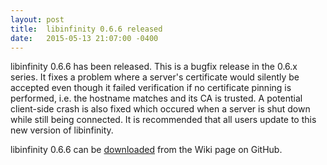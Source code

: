 ```yaml
---
layout: post
title:  libinfinity 0.6.6 released
date:   2015-05-13 21:07:00 -0400
---
```


libinfinity 0.6.6 has been released. This is a bugfix release in the 0.6.x series. It fixes a problem where a server's certificate would silently be accepted even though it failed verification if no certificate pinning is performed, i.e. the hostname matches and its CA is trusted. A potential client-side crash is also fixed which occured when a server is shut down while still being connected. It is recommended that all users update to this new version of libinfinity.

libinfinity 0.6.6 can be [downloaded](https://github.com/gobby/gobby/wiki/Download)
from the Wiki page on GitHub.
